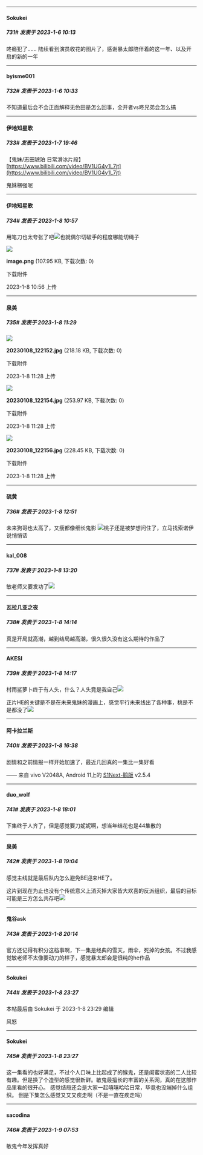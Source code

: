 

*****

####  Sokukei  
##### 731#       发表于 2023-1-6 10:13

咚瘾犯了……
陆续看到演员收花的图片了，感谢暴太郎陪伴着的这一年、以及开启的新的一年



*****

####  byisme001  
##### 732#       发表于 2023-1-6 10:33

不知道最后会不会正面解释无色田是怎么回事，全开者vs咚兄弟会怎么搞



*****

####  伊地知星歌  
##### 733#       发表于 2023-1-7 19:46

【鬼妹/志田琥珀 日常滑冰片段】 [https://www.bilibili.com/video/BV1UG4y1L7jt](https://www.bilibili.com/video/BV1UG4y1L7jt)

鬼妹楞强呢



*****

####  伊地知星歌  
##### 734#       发表于 2023-1-8 10:57

用笔刀也太夸张了吧<img src="https://static.saraba1st.com/image/smiley/face2017/068.png" referrerpolicy="no-referrer">也就偶尔切破手的程度哪能切绳子

<img src="https://img.saraba1st.com/forum/202301/08/105650n8leizjkxvl35abn.png" referrerpolicy="no-referrer">

<strong>image.png</strong> (107.95 KB, 下载次数: 0)

下载附件

2023-1-8 10:56 上传



*****

####  泉美  
##### 735#       发表于 2023-1-8 11:29

<img src="https://img.saraba1st.com/forum/202301/08/112820bgxltqkxpaghatts.jpg" referrerpolicy="no-referrer">

<strong>20230108_122152.jpg</strong> (218.18 KB, 下载次数: 0)

下载附件

2023-1-8 11:28 上传

<img src="https://img.saraba1st.com/forum/202301/08/112821awjgr4j56iwno5if.jpg" referrerpolicy="no-referrer">

<strong>20230108_122154.jpg</strong> (253.97 KB, 下载次数: 0)

下载附件

2023-1-8 11:28 上传

<img src="https://img.saraba1st.com/forum/202301/08/112822txbbjbp7xjpqpqbb.jpg" referrerpolicy="no-referrer">

<strong>20230108_122156.jpg</strong> (228.45 KB, 下载次数: 0)

下载附件

2023-1-8 11:28 上传



*****

####  硫黄  
##### 736#       发表于 2023-1-8 12:51

未来狗哥也太高了，又瘦都像细长鬼影
<img src="https://static.saraba1st.com/image/smiley/face2017/067.png" referrerpolicy="no-referrer">桃子还是被梦想问住了，立马找索诺伊说悄悄话



*****

####  kal_008  
##### 737#       发表于 2023-1-8 13:20

敏老师又要发功了<img src="https://static.saraba1st.com/image/smiley/face2017/169.gif" referrerpolicy="no-referrer">



*****

####  瓦拉几亚之夜  
##### 738#       发表于 2023-1-8 14:14

真是开局就高潮，越到结局越高潮，很久很久没有这么期待的作品了

*****

####  AKESI  
##### 739#       发表于 2023-1-8 14:17

村雨鲨萝卜终于有人头，什么？人头竟是我自己<img src="https://static.saraba1st.com/image/smiley/face2017/067.png" referrerpolicy="no-referrer">

正片HE的关键是不是在未来鬼妹的漫画上，感觉平行未来线出了各种事，桃是不是都没了<img src="https://static.saraba1st.com/image/smiley/face2017/068.png" referrerpolicy="no-referrer">



*****

####  阿卡拉兰斯  
##### 740#       发表于 2023-1-8 16:38

剧情和之前情报一样开始加速了，最近几回真的一集比一集好看

—— 来自 vivo V2048A, Android 11上的 [S1Next-鹅版](https://github.com/ykrank/S1-Next/releases) v2.5.4



*****

####  duo_wolf  
##### 741#       发表于 2023-1-8 18:01

下集终于人齐了，但是感觉要刀妮妮啊，想当年结花也是44集散的



*****

####  泉美  
##### 742#       发表于 2023-1-8 19:04

感觉主线就是最后队内怎么避免BE迎来HE了。

这片到现在为止也没有个传统意义上消灭掉大家皆大欢喜的反派组织，最后的目标可能是三方怎么共存吧<img src="https://static.saraba1st.com/image/smiley/face2017/067.png" referrerpolicy="no-referrer">



*****

####  鬼谷ask  
##### 743#       发表于 2023-1-8 20:14

官方还记得有积分这档事啊，下一集是经典的雪天，雨伞，死掉的女孩。不过我感觉敏老师不太像要动刀的样子，感觉暴太郎会是很纯的he作品



*****

####  Sokukei  
##### 744#       发表于 2023-1-8 23:27

 本帖最后由 Sokukei 于 2023-1-8 23:29 编辑 

风怒

*****

####  Sokukei  
##### 745#       发表于 2023-1-8 23:27

这一集看的也好满足，不过个人口味上比起成了的猴鬼，还是闺蜜状态的二人比较有趣。但是换了个造型的感觉很新鲜。敏鬼最擅长的丰富的关系网，真的在这部作品里看的很开心。
感觉结局还会是大家一起嘻嘻哈哈日常，毕竟也没端掉什么组织。
倒是下集怎么感觉又又又疾走啊（不是一直在疾走吗）



*****

####  sacodina  
##### 746#       发表于 2023-1-9 07:53

敏鬼今年发挥真好

